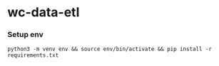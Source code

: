 # wc-data-etl

### Setup env

```
python3 -m venv env && source env/bin/activate && pip install -r requirements.txt
```
